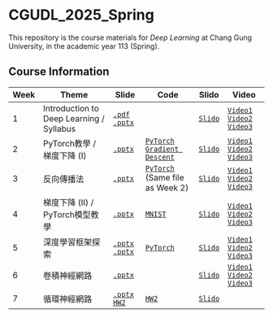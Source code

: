 # CGUDL_2025_Spring

This repository is the course materials for *Deep Learning* at Chang Gung University, in the academic year 113 (Spring).

## Course Information
| Week | Theme | Slide | Code | Slido | Video |
| --- | --- | --- | --- | --- | --- |
|1| Introduction to Deep Learning / Syllabus | [`.pdf`](./slides/intro_0217.pdf) [`.pptx`](./slides/intro_0217.pptx) | | [`Slido`](https://app.sli.do/event/ktCuX2GkwtdE4WWbeUNYhA) | [`Video1`](https://youtu.be/S9Kjwp6AUHI) [`Video2`](https://youtu.be/GPUnb61iLGc) [`Video3`](https://youtu.be/4X2aqqM6W9s)  |
| 2 | PyTorch教學 / 梯度下降 (I) | [`.pptx`](./slides/gradient_descent.pptx)  | [`PyTorch`](./code/pytorch_tutorial.ipynb) [`Gradient Descent`](./code/pytorch_gd.ipynb) | [`Slido`](https://app.sli.do/event/pFA7dz5hV8opGxP4ikUomn) | [`Video1`](https://youtu.be/amCtgGUMY8M) [`Video2`](https://youtu.be/JgEnZLf8rS8) [`Video3`](https://youtu.be/b4TRssMHBj4)  |
| 3 | 反向傳播法 | [`.pptx`](./slides/backprop_0303.pptx) | [`PyTorch`](./code/pytorch_tutorial.ipynb) (Same file as Week 2) | [`Slido`](https://app.sli.do/event/7RsshdufqWR79TH9S5YNxB) |  [`Video1`](https://youtu.be/xtP6g116-Fg?si=edgUymIATpALUYcw) [`Video2`](https://youtu.be/6xHIgJU4Csg?si=UbSVQOk3bFRScgub) [`Video3`](https://youtu.be/-qDRRd5qcrE?si=qRF7eSTOsoJkJpJi) |
| 4 | 梯度下降 (II) / PyTorch模型教學 | [`.pptx`](./slides/gradient_descent2_0310.pptx) | [`MNIST`](./code/pytorch_mnist.ipynb) | [`Slido`](https://app.sli.do/event/nw9VDwreSNQvn81DgfsmSi) | [`Video1`](https://youtu.be/HCKAsptm_GA) [`Video2`](https://youtu.be/9mH3OZraSlo) [`Video3`](https://youtu.be/PZoiQ7g5vBQ) |
| 5 | 深度學習框架探索 | [`.pptx`](./slides/dl_framework_0317.pptx) [`.pptx`](./slides/pytorch_modeling_0317.pptx) | [`PyTorch`](./code/pytorch_graph.ipynb) | [`Slido`](https://app.sli.do/event/1HY1oWgEkkjSJvHbFKJ3s3)  | [`Video1`](https://youtu.be/bUo7wo5Jy2Q?si=NsL4RYhYkXvu-M2Z) [`Video2`](https://youtu.be/Lx2eayg6DyI?si=3Tcjzx2Wdqxm5PQg) [`Video3`](https://youtu.be/-ckJhpCayVU?si=Lr5BfcLaytJX-P3P) |
| 6 | 卷積神經網路 | [`.pptx`](./slides/CNN_0324.pptx) | | [`Slido`](https://app.sli.do/event/dN7TaLAJaRGz1f1eUvkUcb)  | [`Video1`](https://youtu.be/Qcl5ectDAR0) [`Video2`](https://youtu.be/fbd7CAhzrYA) [`Video3`](https://youtu.be/hmWXWQ9VwO4) |
| 7 | 循環神經網路 | [`.pptx`](./slides/RNN_0331.pptx) [`HW2`](https://docs.google.com/presentation/d/1HbyoFDQ2GY8YJUFaC09gVAijxPiVIjpoBtYKcC9UOKA/edit?usp=sharing) | [`HW2`](./Homework/HW2/main.ipynb) | [`Slido`](https://app.sli.do/event/d9Eq14Z9xrVgqjb8DuPcHC) | 